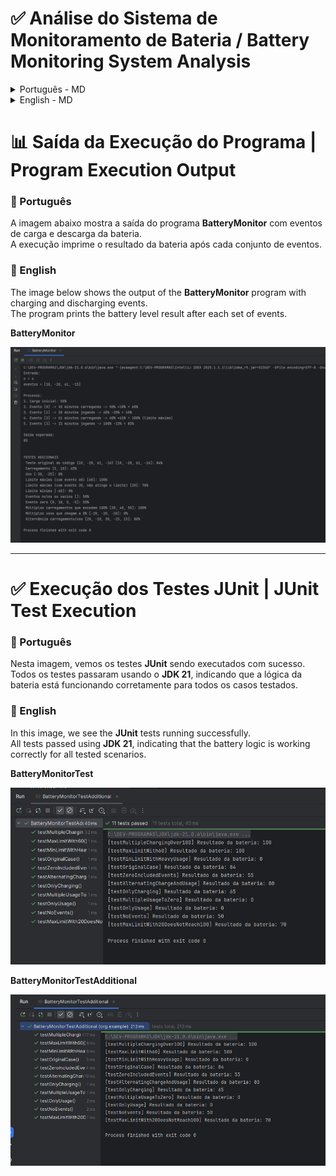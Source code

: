 # ✅ Análise do Sistema de Monitoramento de Bateria / Battery Monitoring System Analysis

<details>
<summary>Português - MD</summary>

Este documento analisa o design e a implementação de um sistema Java para monitorar o nível de bateria de um laptop,
conforme um desafio proposto. O desafio envolve calcular a porcentagem final da bateria após uma sequência de eventos de
uso (jogos) e carregamento, seguindo regras específicas. A solução apresentada adere aos princípios SOLID para promover
modularidade, testabilidade e manutenibilidade.

---

### 🎯 O Desafio Original (Conforme a Imagem)

O problema consiste em desenvolver uma função (`getBattery`) que simule o comportamento da bateria de um laptop com base
nos seguintes critérios:

* **Entrada:** Uma lista de `n` números inteiros (`eventos`), onde cada elemento representa um evento.
* **Estado Inicial:** A bateria começa com **50%**.
* **Regras dos Eventos:**
    * Um **valor positivo** `x` no array `eventos` indica `x` minutos **carregando** o laptop. Cada minuto carregando
      aumenta a bateria em 1%.
    * Um **valor negativo** `y` no array `eventos` indica `abs(y)` minutos **jogando** (consumindo bateria). Cada minuto
      jogando diminui a bateria em 1%.
* **Limites da Bateria:**
    * A bateria **não pode ultrapassar 100%**.
    * A bateria **não pode ficar abaixo de 0%**.
* **Saída:** A função deve retornar a **porcentagem final da bateria** como um número inteiro após processar todos os
  eventos.

**Exemplo do Desafio:**

* `n = 4`
* `eventos = [10, -20, 61, -15]`
* **Processo Esperado:**
    1. Carga inicial: 50%
    2. Evento [0] -> 10 min carregando -> 50% + 10% = 60%
    3. Evento [1] -> 20 min jogando -> 60% - 20% = 40%
    4. Evento [2] -> 61 min carregando -> 40% + 61% = 101% -> **100%** (limite máximo)
    5. Evento [3] -> 15 min jogando -> 100% - 15% = **85%**
* **Saída Esperada:** `85`

---

### 💡 Como a Solução Java Aborda o Desafio

A solução Java implementa a função `getBattery(int[] eventos)` na classe `org.example.BatteryMonitor`. Esta função
processa a lista de eventos da seguinte maneira, atendendo a todos os requisitos do desafio:

1. **Estado Inicial:** A bateria é inicializada em `50%` (definido pela constante `INITIAL_BATTERY_LEVEL` na classe
   `BatteryMonitor`).
2. **Processamento de Eventos:** Para cada `evento` na lista de entrada:
    * A classe `org.example.functions.calculator.BatteryChangeCalculator` é usada para determinar a variação percentual
      da bateria.
        * Se o evento é positivo (carregamento), a variação é `+evento %`.
        * Se o evento é negativo (jogos), a variação é `evento %` (resultando em uma diminuição, pois o valor do evento
          já é negativo).
        * Isso implementa a regra de "+1% por minuto de carga" e "-1% por minuto de jogo".
    * A classe `org.example.functions.updater.BatteryLevelUpdater` soma essa variação calculada ao nível atual da
      bateria.
    * A classe `org.example.functions.limits.BatteryLimitsApplier` então aplica os limites, garantindo que o novo nível
      da bateria não ultrapasse `100%` nem fique abaixo de `0%`.
3. **Saída:** Após todos os eventos serem processados, o nível final da bateria é retornado como um inteiro, conforme
   solicitado.

---

### 🏛️ Arquitetura e Princípios de Design (SOLID)

O sistema é projetado com uma clara separação de responsabilidades, aderindo aos princípios SOLID:

* **SRP (Single Responsibility Principle):** Cada classe tem uma única e bem definida responsabilidade.
    * `BatteryChangeCalculator`: Calcula a variação da bateria com base em um evento (implementa a regra de +/- 1% por
      minuto).
    * `BatteryLimitsApplier`: Aplica os limites de 0% e 100% à bateria (implementa a regra dos limites).
    * `BatteryLevelUpdater`: Atualiza o nível da bateria com a variação (operação aritmética simples).
    * `PrintUtils`: Formata e exibe informações no console (auxiliar para demonstração).
    * `BatteryMonitor`: Orquestra las operações, implementa a lógica principal do `getBattery` e gerencia o fluxo de
      dados (incluindo a carga inicial).
* **OCP (Open/Closed Principle):** As classes são projetadas para serem extensíveis sem modificar seu código existente.
  Por exemplo, `BatteryChangeCalculator` poderia ser estendido para suportar novos tipos de eventos (ex: `standby`,
  `uso de app específico`) através de herança ou composição (Strategy Pattern) sem alterar a lógica de `BatteryMonitor`
  se este dependesse de uma abstração.
* **LSP (Liskov Substitution Principle):** Embora não haja herança explícita entre os componentes funcionais principais,
  o design permite que cada componente possa ser substituído por outra implementação que cumpra o mesmo contrato, sem
  quebrar o sistema.
* **ISP (Interface Segregation Principle):** Cada classe expõe uma interface mínima e coesa através de seus métodos
  públicos, evitando que clientes dependam de métodos que não usam.
* **DIP (Dependency Inversion Principle):** A classe `BatteryMonitor` depende das funcionalidades das outras classes (
  `BatteryChangeCalculator`, `BatteryLevelUpdater`, `BatteryLimitsApplier`) que são instanciadas em seu construtor. Isso
  promove a coesão e permite que `BatteryMonitor` foque na orquestração.

---

### 🧩 Análise Detalhada das Classes (em relação ao Desafio)

#### 1. `org.example.functions.calculator.BatteryChangeCalculator`

* **Responsabilidade no Desafio:** Implementar a regra de conversão de minutos de evento para variação percentual da
  bateria.
    * Eventos positivos (carregamento): `minutos * CHARGING_RATE_PER_MINUTE` (onde a taxa é 1).
    * Eventos negativos (jogos): `minutos * CONSUMPTION_RATE_PER_MINUTE` (onde a taxa é 1, e 'minutos' já é negativo).
* **Métodos Chave:** `calculateBatteryChange(int evento)`.

#### 2. `org.example.functions.limits.BatteryLimitsApplier`

* **Responsabilidade no Desafio:** Aplicar os limites de 0% (mínimo) e 100% (máximo) ao nível da bateria após cada
  atualização.
* **Constantes:** `MIN_BATTERY = 0`, `MAX_BATTERY = 100`.
* **Método Chave:** `applyBatteryLimits(int batteryLevel)`.

#### 3. `org.example.functions.updater.BatteryLevelUpdater`

* **Responsabilidade no Desafio:** Realizar a operação aritmética de adicionar a variação calculada ao nível atual da
  bateria.
* **Método Chave:** `updateBatteryLevel(int currentLevel, int delta)`.

#### 4. `org.example.utills.PrintUtils`

* **Responsabilidade no Desafio:** Nenhuma direta na lógica de cálculo, mas crucial para a demonstração e verificação do
  processo passo a passo, conforme o exemplo do desafio.
* **Métodos Chave:** `printInitialBatteryStatus()`, `printEventDetails()`.

#### 5. `org.example.BatteryMonitor`

* **Responsabilidade no Desafio:** Orquestrar todo o processo para a função `getBattery`.
    * Define a `INITIAL_BATTERY_LEVEL = 50`.
    * Itera sobre os `eventos`.
    * Utiliza `BatteryChangeCalculator`, `BatteryLevelUpdater`, e `BatteryLimitsApplier` na ordem correta para cada
      evento.
    * Retorna o resultado final.
* **Métodos Chave:** `getBattery(int[] eventos)`, `demonstrarProcesso(int[] eventos)` (para visualização),
  `main(String[] args)` (para execução e testes).

---

### 📋 Demonstração do Exemplo Principal do Desafio

Vamos analisar como a solução processa o exemplo `eventos = [10, -20, 61, -15]`:

1. **`BatteryMonitor.getBattery([10, -20, 61, -15])` é chamado.**
2. `currentBatteryLevel` é inicializado com `INITIAL_BATTERY_LEVEL` = **50%**.
3. **Loop de Eventos:**
    * **Evento `10` (carregando):**
        * `changeCalculator.calculateBatteryChange(10)` retorna `+10`.
        * `levelUpdater.updateBatteryLevel(50, 10)` retorna `60`.
        * `limitsApplier.applyBatteryLimits(60)` retorna `60`.
        * `currentBatteryLevel` agora é **60%**.
    * **Evento `-20` (jogando):**
        * `changeCalculator.calculateBatteryChange(-20)` retorna `-20`.
        * `levelUpdater.updateBatteryLevel(60, -20)` retorna `40`.
        * `limitsApplier.applyBatteryLimits(40)` retorna `40`.
        * `currentBatteryLevel` agora é **40%**.
    * **Evento `61` (carregando):**
        * `changeCalculator.calculateBatteryChange(61)` retorna `+61`.
        * `levelUpdater.updateBatteryLevel(40, 61)` retorna `101`.
        * `limitsApplier.applyBatteryLimits(101)` retorna `100` (limite máximo aplicado).
        * `currentBatteryLevel` agora é **100%**.
    * **Evento `-15` (jogando):**
        * `changeCalculator.calculateBatteryChange(-15)` retorna `-15`.
        * `levelUpdater.updateBatteryLevel(100, -15)` retorna `85`.
        * `limitsApplier.applyBatteryLimits(85)` retorna `85`.
        * `currentBatteryLevel` agora é **85%**.
4. **Fim do Loop.** A função retorna `currentBatteryLevel`, que é **85**.

Isso corresponde exatamente ao resultado esperado pelo desafio.

---

### 🧪 Estratégia de Testes

A corretude da solução é verificada através de:

1. **Demonstração Visual (`main` e `demonstrarProcesso`):**
   O método `main` em `BatteryMonitor` executa o exemplo principal do desafio e vários outros cenários de teste. A saída
   detalhada gerada por `demonstrarProcesso` (utilizando `PrintUtils`) permite uma verificação visual passo a passo,
   confirmando que a lógica interna segue as regras do desafio.

2. **Testes Unitários (JUnit):**
   As classes `BatteryMonitorTest.java` e `BatteryMonitorTestAdditional.java` contêm testes unitários automatizados que
   cobrem uma variedade de cenários para a função `getBattery`. Estes incluem:
    * O exemplo principal do problema.
    * Casos sem eventos.
    * Eventos apenas de carregamento ou apenas de uso.
    * Cenários que atingem os limites superior (100%) e inferior (0%).
    * Eventos com valor zero.
    * Sequências alternadas de carregamento e uso.
    * Múltiplos eventos que, acumulados, testam os limites.

   Esses testes garantem a robustez da função `getBattery` e ajudam a prevenir regressões caso o código seja modificado.

   **Exemplo de Teste Unitário (`BatteryMonitorTest.java`):**

   ```java
   package org.example;

   import static org.junit.jupiter.api.Assertions.assertEquals;
   import org.junit.jupiter.api.BeforeEach;
   import org.junit.jupiter.api.Test;

   public class BatteryMonitorTest {

        private BatteryMonitor monitor;

   @BeforeEach
   public void setup() {
       monitor = new BatteryMonitor();
   }

   @Test
   public void testProblemExample() {
       int[] events = {10, -20, 61, -15};
       int result = monitor.getBattery(events);
       System.out.println("[testProblemExample] Resultado da bateria: " + result);
       assertEquals(85, result, "Battery after example sequence of events");
   }

       // ... outros métodos de teste ...
   }
   ```

   **Exemplo de Teste Unitário (`BatteryMonitorTestAdditional.java`):**

   ```java
   package org.example;

   import static org.junit.jupiter.api.Assertions.assertEquals;

   import org.junit.jupiter.api.BeforeEach;
   import org.junit.jupiter.api.Test;

   public class BatteryMonitorTestAdditional { // Nome da classe corrigido para corresponder ao exemplo

     private BatteryMonitor monitor;

   @BeforeEach
   public void setup() {
       monitor = new BatteryMonitor();
   }

   @Test
   public void testOriginalCase() {
       int[] events = {10, -20, 61, -16};
       int result = monitor.getBattery(events);
       System.out.println("[testOriginalCase] Resultado da bateria: " + result);
       assertEquals(84, result, "Original test case {10, -20, 61, -16}");
   }

       // ... outros métodos de teste ...
   }
   ```

---

### ✅ Conclusão

A solução Java apresentada para o sistema de monitoramento de bateria cumpre eficazmente todos os requisitos do desafio
proposto. A arquitetura modular, baseada nos princípios SOLID, e a abrangente estratégia de testes (tanto visuais quanto
unitários automatizados) garantem a corretude, manutenibilidade e robustez do código. O sistema calcula com precisão o
nível final da bateria, respeitando a carga inicial, as taxas de variação por evento e os limites de 0% e 100%.

---

### 🔗 Projeto Relacionado: LibreTranslate Java Client

*(Esta seção é mantida conforme o original, pois é uma informação adicional fornecida pelo autor)*

Este projeto de monitoramento de bateria é independente, mas o autor também desenvolveu um cliente Java moderno e
completo para a API do LibreTranslate.

**LibreTranslate Java Client** oferece recursos avançados como:

* Traduções **Síncronas e Assíncronas**.
* **Limitação Inteligente de Requisições**.
* **Cache de Tradução Configurável**.
* **Monitoramento com Métricas Detalhadas**.
* **Gerenciamento de Recursos** (`AutoCloseable`).
* **Processamento de Comandos**.
* **Arquitetura Modular**.

✅ **Compatível com:** JDK 8, JDK 11, JDK 17 e JDK 20

📦 **Repositórios:**

* Projeto
  completo: [https://github.com/Vidigal-code/libretranslate-java](https://github.com/Vidigal-code/libretranslate-java)
* Versão otimizada e
  simplificada: [https://github.com/Vidigal-code/libretranslate-simple-java](https://github.com/Vidigal-code/libretranslate-simple-java)

</details>

<details>
<summary>English - MD</summary>

This document analyzes the design and implementation of a Java system for monitoring a laptop's battery level,
as per a proposed challenge. The challenge involves calculating the final battery percentage after a sequence of
usage (gaming) and charging events, following specific rules. The presented solution adheres to SOLID principles to
promote
modularity, testability, and maintainability.

---

### 🎯 The Original Challenge (As per the Image)

The problem consists of developing a function (`getBattery`) that simulates the behavior of a laptop's battery based
on the following criteria:

* **Input:** A list of `n` integer numbers (`events`), where each element represents an event.
* **Initial State:** The battery starts at **50%**.
* **Event Rules:**
    * A **positive value** `x` in the `events` array indicates `x` minutes of **charging** the laptop. Each minute of
      charging
      increases the battery by 1%.
    * A **negative value** `y` in the `events` array indicates `abs(y)` minutes of **gaming** (consuming battery). Each
      minute
      of gaming decreases the battery by 1%.
* **Battery Limits:**
    * The battery **cannot exceed 100%**.
    * The battery **cannot go below 0%**.
* **Output:** The function must return the **final battery percentage** as an integer after processing all
  events.

**Challenge Example:**

* `n = 4`
* `events = [10, -20, 61, -15]`
* **Expected Process:**
    1. Initial charge: 50%
    2. Event [0] -> 10 min charging -> 50% + 10% = 60%
    3. Event [1] -> 20 min gaming -> 60% - 20% = 40%
    4. Event [2] -> 61 min charging -> 40% + 61% = 101% -> **100%** (maximum limit)
    5. Event [3] -> 15 min gaming -> 100% - 15% = **85%**
* **Expected Output:** `85`

---

### 💡 How the Java Solution Addresses the Challenge

The Java solution implements the `getBattery(int[] eventos)` function in the `org.example.BatteryMonitor` class. This
function
processes the list of events as follows, meeting all challenge requirements:

1. **Initial State:** The battery is initialized to `50%` (defined by the `INITIAL_BATTERY_LEVEL` constant in the
   `BatteryMonitor` class).
2. **Event Processing:** For each `evento` in the input list:
    * The `org.example.functions.calculator.BatteryChangeCalculator` class is used to determine the percentage change
      in the battery.
        * If the event is positive (charging), the change is `+event %`.
        * If the event is negative (gaming), the change is `event %` (resulting in a decrease, as the event value
          is already negative).
        * This implements the "+1% per minute of charge" and "-1% per minute of game" rule.
    * The `org.example.functions.updater.BatteryLevelUpdater` class adds this calculated change to the current battery
      level.
    * The `org.example.functions.limits.BatteryLimitsApplier` class then applies the limits, ensuring the new battery
      level does not exceed `100%` or fall below `0%`.
3. **Output:** After all events are processed, the final battery level is returned as an integer, as
   requested.

---

### 🏛️ Architecture and Design Principles (SOLID)

The system is designed with a clear separation of responsibilities, adhering to SOLID principles:

* **SRP (Single Responsibility Principle):** Each class has a single, well-defined responsibility.
    * `BatteryChangeCalculator`: Calculates the battery change based on an event (implements the +/- 1% per
      minute rule).
    * `BatteryLimitsApplier`: Applies the 0% and 100% limits to the battery (implements the limits rule).
    * `BatteryLevelUpdater`: Updates the battery level with the change (simple arithmetic operation).
    * `PrintUtils`: Formats and displays information on the console (auxiliary for demonstration).
    * `BatteryMonitor`: Orchestrates operations, implements the main logic of `getBattery`, and manages data flow
      (including initial charge).
* **OCP (Open/Closed Principle):** Classes are designed to be extensible without modifying their existing code.
  For example, `BatteryChangeCalculator` could be extended to support new event types (e.g., `standby`,
  `specific app usage`) through inheritance or composition (Strategy Pattern) without altering `BatteryMonitor`'s
  logic if it depended on an abstraction.
* **LSP (Liskov Substitution Principle):** Although there is no explicit inheritance among the main functional
  components,
  the design allows each component to be replaced by another implementation that fulfills the same contract, without
  breaking the system.
* **ISP (Interface Segregation Principle):** Each class exposes a minimal and cohesive interface through its public
  methods, preventing clients from depending on methods they do not use.
* **DIP (Dependency Inversion Principle):** The `BatteryMonitor` class depends on the functionalities of other classes (
  `BatteryChangeCalculator`, `BatteryLevelUpdater`, `BatteryLimitsApplier`) which are instantiated in its constructor.
  This
  promotes cohesion and allows `BatteryMonitor` to focus on orchestration.

---

### 🧩 Detailed Class Analysis (in relation to the Challenge)

#### 1. `org.example.functions.calculator.BatteryChangeCalculator`

* **Responsibility in the Challenge:** Implement the rule for converting event minutes to battery percentage change.
    * Positive events (charging): `minutes * CHARGING_RATE_PER_MINUTE` (where the rate is 1).
    * Negative events (gaming): `minutes * CONSUMPTION_RATE_PER_MINUTE` (where the rate is 1, and 'minutes' is already
      negative).
* **Key Methods:** `calculateBatteryChange(int evento)`.

#### 2. `org.example.functions.limits.BatteryLimitsApplier`

* **Responsibility in the Challenge:** Apply the 0% (minimum) and 100% (maximum) limits to the battery level after each
  update.
* **Constants:** `MIN_BATTERY = 0`, `MAX_BATTERY = 100`.
* **Key Method:** `applyBatteryLimits(int batteryLevel)`.

#### 3. `org.example.functions.updater.BatteryLevelUpdater`

* **Responsibility in the Challenge:** Perform the arithmetic operation of adding the calculated change to the current
  battery level.
* **Key Method:** `updateBatteryLevel(int currentLevel, int delta)`.

#### 4. `org.example.utills.PrintUtils`

* **Responsibility in the Challenge:** None direct to the calculation logic, but crucial for demonstrating and verifying
  the
  step-by-step process, as per the challenge example.
* **Key Methods:** `printInitialBatteryStatus()`, `printEventDetails()`.

#### 5. `org.example.BatteryMonitor`

* **Responsibility in the Challenge:** Orchestrate the entire process for the `getBattery` function.
    * Defines `INITIAL_BATTERY_LEVEL = 50`.
    * Iterates over the `eventos`.
    * Uses `BatteryChangeCalculator`, `BatteryLevelUpdater`, and `BatteryLimitsApplier` in the correct order for each
      event.
    * Returns the final result.
* **Key Methods:** `getBattery(int[] eventos)`, `demonstrarProcesso(int[] eventos)` (for visualization),
  `main(String[] args)` (for execution and tests).

---

### 📋 Demonstration of the Main Challenge Example

Let's analyze how the solution processes the example `eventos = [10, -20, 61, -15]`:

1. **`BatteryMonitor.getBattery([10, -20, 61, -15])` is called.**
2. `currentBatteryLevel` is initialized with `INITIAL_BATTERY_LEVEL` = **50%**.
3. **Event Loop:**
    * **Event `10` (charging):**
        * `changeCalculator.calculateBatteryChange(10)` returns `+10`.
        * `levelUpdater.updateBatteryLevel(50, 10)` returns `60`.
        * `limitsApplier.applyBatteryLimits(60)` returns `60`.
        * `currentBatteryLevel` is now **60%**.
    * **Event `-20` (gaming):**
        * `changeCalculator.calculateBatteryChange(-20)` returns `-20`.
        * `levelUpdater.updateBatteryLevel(60, -20)` returns `40`.
        * `limitsApplier.applyBatteryLimits(40)` returns `40`.
        * `currentBatteryLevel` is now **40%**.
    * **Event `61` (charging):**
        * `changeCalculator.calculateBatteryChange(61)` returns `+61`.
        * `levelUpdater.updateBatteryLevel(40, 61)` returns `101`.
        * `limitsApplier.applyBatteryLimits(101)` returns `100` (maximum limit applied).
        * `currentBatteryLevel` is now **100%**.
    * **Event `-15` (gaming):**
        * `changeCalculator.calculateBatteryChange(-15)` returns `-15`.
        * `levelUpdater.updateBatteryLevel(100, -15)` returns `85`.
        * `limitsApplier.applyBatteryLimits(85)` returns `85`.
        * `currentBatteryLevel` is now **85%**.
4. **End of Loop.** The function returns `currentBatteryLevel`, which is **85**.

This exactly matches the expected result from the challenge.

---

### 🧪 Testing Strategy

The correctness of the solution is verified through:

1. **Visual Demonstration (`main` and `demonstrarProcesso`):**
   The `main` method in `BatteryMonitor` executes the main challenge example and several other test scenarios. The
   detailed
   output generated by `demonstrarProcesso` (using `PrintUtils`) allows for a step-by-step visual verification,
   confirming that the internal logic follows the challenge rules.

2. **Unit Tests (JUnit):**
   The `BatteryMonitorTest.java` and `BatteryMonitorTestAdditional.java` classes contain automated unit tests that
   cover a variety of scenarios for the `getBattery` function. These include:
    * The main problem example.
    * Cases with no events.
    * Events of only charging or only usage.
    * Scenarios hitting the upper (100%) and lower (0%) limits.
    * Events with zero value.
    * Alternating sequences of charging and usage.
    * Multiple events that, when accumulated, test the limits.

   These tests ensure the robustness of the `getBattery` function and help prevent regressions if the code is modified.

   **Unit Test Example (`BatteryMonitorTest.java`):**

   ```java
   package org.example;

   import static org.junit.jupiter.api.Assertions.assertEquals;
   import org.junit.jupiter.api.BeforeEach;
   import org.junit.jupiter.api.Test;

   public class BatteryMonitorTest {

         private BatteryMonitor monitor;

   @BeforeEach
   public void setup() {
       monitor = new BatteryMonitor();
   }

   @Test
   public void testProblemExample() {
       int[] events = {10, -20, 61, -15};
       int result = monitor.getBattery(events);
       System.out.println("[testProblemExample] Resultado da bateria: " + result);
       assertEquals(85, result, "Battery after example sequence of events");
   }

       // ... other test methods ...
   }
   ```

   **Unit Test Example (`BatteryMonitorTestAdditional.java`):**

   ```java
   package org.example;

   import static org.junit.jupiter.api.Assertions.assertEquals;

   import org.junit.jupiter.api.BeforeEach;
   import org.junit.jupiter.api.Test;

   public class BatteryMonitorTestAdditional { // Class name corrected to match example

     private BatteryMonitor monitor;

   @BeforeEach
   public void setup() {
       monitor = new BatteryMonitor();
   }

   @Test
   public void testOriginalCase() {
       int[] events = {10, -20, 61, -16};
       int result = monitor.getBattery(events);
       System.out.println("[testOriginalCase] Resultado da bateria: " + result);
       assertEquals(84, result, "Original test case {10, -20, 61, -16}");
   }

       // ... other test methods ...
   }
   ```

---

### ✅ Conclusion

The Java solution presented for the battery monitoring system effectively meets all requirements of the proposed
challenge.
The modular architecture, based on SOLID principles, and the comprehensive testing strategy (both visual and
automated unit tests) ensure the correctness, maintainability, and robustness of the code. The system accurately
calculates
the final battery level, respecting the initial charge, event-based variation rates, and the 0% and 100% limits.

---

### 🔗 Related Project: LibreTranslate Java Client

*(This section is maintained as per the original, as it is additional information provided by the author)*

This battery monitoring project is independent, but the author has also developed a modern and
complete Java client for the LibreTranslate API.

**LibreTranslate Java Client** offers advanced features such as:

* **Synchronous and Asynchronous** Translations.
* **Smart Request Throttling**.
* **Configurable Translation Cache**.
* **Monitoring with Detailed Metrics**.
* **Resource Management** (`AutoCloseable`).
* **Command Processing**.
* **Modular Architecture**.

✅ **Compatible with:** JDK 8, JDK 11, JDK 17, and JDK 20

📦 **Repositories:**

* Complete
  project: [https://github.com/Vidigal-code/libretranslate-java](https://github.com/Vidigal-code/libretranslate-java)
* Optimized and
  simplified
  version: [https://github.com/Vidigal-code/libretranslate-simple-java](https://github.com/Vidigal-code/libretranslate-simple-java)

</details>

# 📊 Saída da Execução do Programa | Program Execution Output

### 📌 Português  
A imagem abaixo mostra a saída do programa **BatteryMonitor** com eventos de carga e descarga da bateria.  
A execução imprime o resultado da bateria após cada conjunto de eventos.

### 📌 English  
The image below shows the output of the **BatteryMonitor** program with charging and discharging events.  
The program prints the battery level result after each set of events.

**BatteryMonitor**

![BatteryMonitor](https://github.com/Vidigal-code/battery-monitor-challenge/blob/main/example/BatteryMonitorOutput.png?raw=true)

---

# ✅ Execução dos Testes JUnit | JUnit Test Execution

### 📌 Português  
Nesta imagem, vemos os testes **JUnit** sendo executados com sucesso.  
Todos os testes passaram usando o **JDK 21**, indicando que a lógica da bateria está funcionando corretamente para todos os casos testados.

### 📌 English  
In this image, we see the **JUnit** tests running successfully.  
All tests passed using **JDK 21**, indicating that the battery logic is working correctly for all tested scenarios.


**BatteryMonitorTest**

![BatteryMonitorTest](https://github.com/Vidigal-code/battery-monitor-challenge/blob/main/example/BatteryMonitorTest.png?raw=true)


**BatteryMonitorTestAdditional**

![BatteryMonitorTest](https://github.com/Vidigal-code/battery-monitor-challenge/blob/main/example/BatteryMonitorTestAdditional.png?raw=true)






